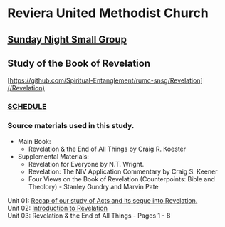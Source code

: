 # Reviera United Methodist Church
## [Sunday Night Small Group](https://github.com/Spiritual-Entanglement/rumc-snsg/)

## Study of the Book of Revelation
[https://github.com/Spiritual-Entanglement/rumc-snsg/Revelation](/Revelation)

### [SCHEDULE](/00-Schedule.md)

### Source materials used in this study.

- Main Book:
  - Revelation & the End of All Things by Craig R. Koester
- Supplemental Materials:
  - Revelation for Everyone by N.T. Wright.
  - Revelation: The NIV Application Commentary by Craig S. Keener
  - Four Views on the Book of Revelation (Counterpoints: Bible and Theolory) - Stanley Gundry and Marvin Pate

Unit 01: [Recap of our study of Acts and its segue into Revelation.](/Revelation/01-ActsRecap-Seque2Revelation.md)
<br />
Unit 02: [Introduction to Revelation](/Revelation/02-Rev-Introduction.md)
<br />
Unit 03: Revelation & the End of All Things - Pages 1 - 8
